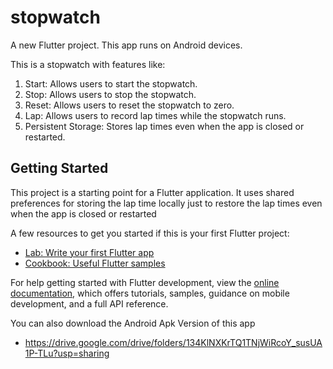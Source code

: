 # stopwatch

A new Flutter project. This app runs on Android devices.

This is a stopwatch with features like:
1. Start: Allows users to start the stopwatch.
2. Stop: Allows users to stop the stopwatch.
3. Reset: Allows users to reset the stopwatch to zero.
4. Lap: Allows users to record lap times while the stopwatch runs.
5. Persistent Storage: Stores lap times even when the app is closed or restarted.

## Getting Started

This project is a starting point for a Flutter application. It uses shared preferences for storing the lap time locally just to restore the lap times even when the app is closed or restarted

A few resources to get you started if this is your first Flutter project:

- [Lab: Write your first Flutter app](https://docs.flutter.dev/get-started/codelab)
- [Cookbook: Useful Flutter samples](https://docs.flutter.dev/cookbook)

For help getting started with Flutter development, view the
[online documentation](https://docs.flutter.dev/), which offers tutorials,
samples, guidance on mobile development, and a full API reference.

You can also download the Android Apk Version of this app
  - https://drive.google.com/drive/folders/134KlNXKrTQ1TNjWiRcoY_susUA1P-TLu?usp=sharing
